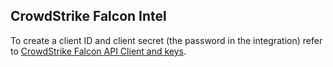 ## CrowdStrike Falcon Intel
To create a client ID and client secret (the password in the integration) refer to [CrowdStrike Falcon API Client and keys](https://falcon.crowdstrike.com/support/api-clients-and-keys).

